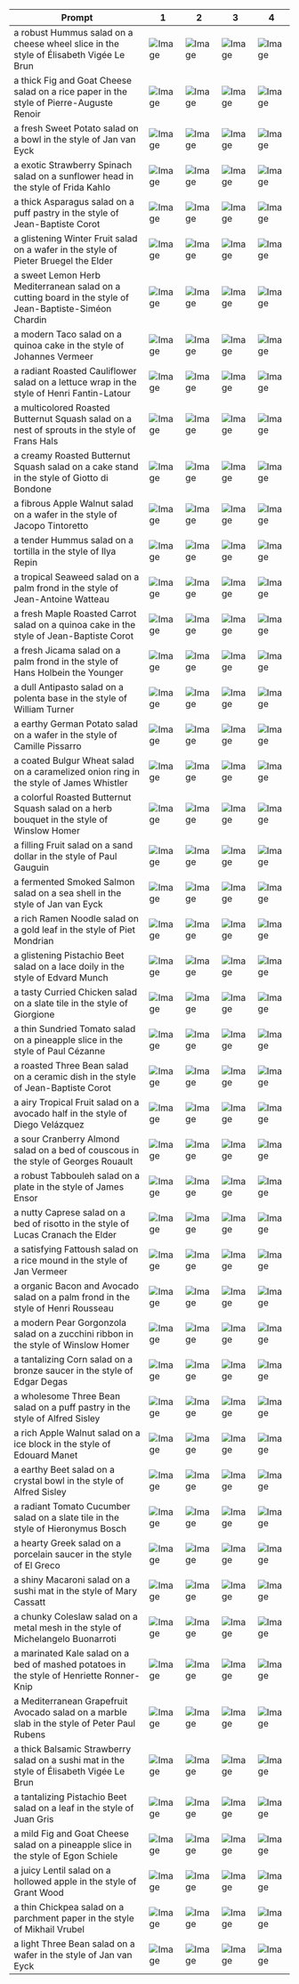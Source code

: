 | Prompt | 1 | 2 | 3 | 4 |
|-|-|-|-|-|
| a robust Hummus salad on a cheese wheel slice in the style of Élisabeth Vigée Le Brun | ![Image](https://salad-benchmark-public-assets.s3.us-east-2.amazonaws.com/sdxl/f15e32ec-34d4-413c-9bec-9ea58c6c8110-0.jpg) | ![Image](https://salad-benchmark-public-assets.s3.us-east-2.amazonaws.com/sdxl/f15e32ec-34d4-413c-9bec-9ea58c6c8110-1.jpg) | ![Image](https://salad-benchmark-public-assets.s3.us-east-2.amazonaws.com/sdxl/f15e32ec-34d4-413c-9bec-9ea58c6c8110-2.jpg) | ![Image](https://salad-benchmark-public-assets.s3.us-east-2.amazonaws.com/sdxl/f15e32ec-34d4-413c-9bec-9ea58c6c8110-3.jpg) |
| a thick Fig and Goat Cheese salad on a rice paper in the style of Pierre-Auguste Renoir | ![Image](https://salad-benchmark-public-assets.s3.us-east-2.amazonaws.com/sdxl/0f2d7e6b-def0-4168-b42c-d72f2a9c814f-0.jpg) | ![Image](https://salad-benchmark-public-assets.s3.us-east-2.amazonaws.com/sdxl/0f2d7e6b-def0-4168-b42c-d72f2a9c814f-1.jpg) | ![Image](https://salad-benchmark-public-assets.s3.us-east-2.amazonaws.com/sdxl/0f2d7e6b-def0-4168-b42c-d72f2a9c814f-2.jpg) | ![Image](https://salad-benchmark-public-assets.s3.us-east-2.amazonaws.com/sdxl/0f2d7e6b-def0-4168-b42c-d72f2a9c814f-3.jpg) |
| a fresh Sweet Potato salad on a bowl in the style of Jan van Eyck | ![Image](https://salad-benchmark-public-assets.s3.us-east-2.amazonaws.com/sdxl/19d3eafa-99b6-4b1e-9d04-1ae14ba06c5a-0.jpg) | ![Image](https://salad-benchmark-public-assets.s3.us-east-2.amazonaws.com/sdxl/19d3eafa-99b6-4b1e-9d04-1ae14ba06c5a-1.jpg) | ![Image](https://salad-benchmark-public-assets.s3.us-east-2.amazonaws.com/sdxl/19d3eafa-99b6-4b1e-9d04-1ae14ba06c5a-2.jpg) | ![Image](https://salad-benchmark-public-assets.s3.us-east-2.amazonaws.com/sdxl/19d3eafa-99b6-4b1e-9d04-1ae14ba06c5a-3.jpg) |
| a exotic Strawberry Spinach salad on a sunflower head in the style of Frida Kahlo | ![Image](https://salad-benchmark-public-assets.s3.us-east-2.amazonaws.com/sdxl/9782719d-7d43-4eb4-b0b2-608e0eb98a2f-0.jpg) | ![Image](https://salad-benchmark-public-assets.s3.us-east-2.amazonaws.com/sdxl/9782719d-7d43-4eb4-b0b2-608e0eb98a2f-1.jpg) | ![Image](https://salad-benchmark-public-assets.s3.us-east-2.amazonaws.com/sdxl/9782719d-7d43-4eb4-b0b2-608e0eb98a2f-2.jpg) | ![Image](https://salad-benchmark-public-assets.s3.us-east-2.amazonaws.com/sdxl/9782719d-7d43-4eb4-b0b2-608e0eb98a2f-3.jpg) |
| a thick Asparagus salad on a puff pastry in the style of Jean-Baptiste Corot | ![Image](https://salad-benchmark-public-assets.s3.us-east-2.amazonaws.com/sdxl/7e9db5fd-3691-406f-9ee3-300056f3dad6-0.jpg) | ![Image](https://salad-benchmark-public-assets.s3.us-east-2.amazonaws.com/sdxl/7e9db5fd-3691-406f-9ee3-300056f3dad6-1.jpg) | ![Image](https://salad-benchmark-public-assets.s3.us-east-2.amazonaws.com/sdxl/7e9db5fd-3691-406f-9ee3-300056f3dad6-2.jpg) | ![Image](https://salad-benchmark-public-assets.s3.us-east-2.amazonaws.com/sdxl/7e9db5fd-3691-406f-9ee3-300056f3dad6-3.jpg) |
| a glistening Winter Fruit salad on a wafer in the style of Pieter Bruegel the Elder | ![Image](https://salad-benchmark-public-assets.s3.us-east-2.amazonaws.com/sdxl/ed1bf68b-5806-4d4b-a1f7-3a7333612b71-0.jpg) | ![Image](https://salad-benchmark-public-assets.s3.us-east-2.amazonaws.com/sdxl/ed1bf68b-5806-4d4b-a1f7-3a7333612b71-1.jpg) | ![Image](https://salad-benchmark-public-assets.s3.us-east-2.amazonaws.com/sdxl/ed1bf68b-5806-4d4b-a1f7-3a7333612b71-2.jpg) | ![Image](https://salad-benchmark-public-assets.s3.us-east-2.amazonaws.com/sdxl/ed1bf68b-5806-4d4b-a1f7-3a7333612b71-3.jpg) |
| a sweet Lemon Herb Mediterranean salad on a cutting board in the style of Jean-Baptiste-Siméon Chardin | ![Image](https://salad-benchmark-public-assets.s3.us-east-2.amazonaws.com/sdxl/6d934ca9-d322-456c-b8d3-5d0daaf8f796-0.jpg) | ![Image](https://salad-benchmark-public-assets.s3.us-east-2.amazonaws.com/sdxl/6d934ca9-d322-456c-b8d3-5d0daaf8f796-1.jpg) | ![Image](https://salad-benchmark-public-assets.s3.us-east-2.amazonaws.com/sdxl/6d934ca9-d322-456c-b8d3-5d0daaf8f796-2.jpg) | ![Image](https://salad-benchmark-public-assets.s3.us-east-2.amazonaws.com/sdxl/6d934ca9-d322-456c-b8d3-5d0daaf8f796-3.jpg) |
| a modern Taco salad on a quinoa cake in the style of Johannes Vermeer | ![Image](https://salad-benchmark-public-assets.s3.us-east-2.amazonaws.com/sdxl/37ee0d15-8d41-414c-972e-3eea9160a43d-0.jpg) | ![Image](https://salad-benchmark-public-assets.s3.us-east-2.amazonaws.com/sdxl/37ee0d15-8d41-414c-972e-3eea9160a43d-1.jpg) | ![Image](https://salad-benchmark-public-assets.s3.us-east-2.amazonaws.com/sdxl/37ee0d15-8d41-414c-972e-3eea9160a43d-2.jpg) | ![Image](https://salad-benchmark-public-assets.s3.us-east-2.amazonaws.com/sdxl/37ee0d15-8d41-414c-972e-3eea9160a43d-3.jpg) |
| a radiant Roasted Cauliflower salad on a lettuce wrap in the style of Henri Fantin-Latour | ![Image](https://salad-benchmark-public-assets.s3.us-east-2.amazonaws.com/sdxl/017e2616-49f0-4c33-90f0-fa22edcd9dc9-0.jpg) | ![Image](https://salad-benchmark-public-assets.s3.us-east-2.amazonaws.com/sdxl/017e2616-49f0-4c33-90f0-fa22edcd9dc9-1.jpg) | ![Image](https://salad-benchmark-public-assets.s3.us-east-2.amazonaws.com/sdxl/017e2616-49f0-4c33-90f0-fa22edcd9dc9-2.jpg) | ![Image](https://salad-benchmark-public-assets.s3.us-east-2.amazonaws.com/sdxl/017e2616-49f0-4c33-90f0-fa22edcd9dc9-3.jpg) |
| a multicolored Roasted Butternut Squash salad on a nest of sprouts in the style of Frans Hals | ![Image](https://salad-benchmark-public-assets.s3.us-east-2.amazonaws.com/sdxl/bdd66d20-17ea-42a6-94d4-fbf33870b6e3-0.jpg) | ![Image](https://salad-benchmark-public-assets.s3.us-east-2.amazonaws.com/sdxl/bdd66d20-17ea-42a6-94d4-fbf33870b6e3-1.jpg) | ![Image](https://salad-benchmark-public-assets.s3.us-east-2.amazonaws.com/sdxl/bdd66d20-17ea-42a6-94d4-fbf33870b6e3-2.jpg) | ![Image](https://salad-benchmark-public-assets.s3.us-east-2.amazonaws.com/sdxl/bdd66d20-17ea-42a6-94d4-fbf33870b6e3-3.jpg) |
| a creamy Roasted Butternut Squash salad on a cake stand in the style of Giotto di Bondone | ![Image](https://salad-benchmark-public-assets.s3.us-east-2.amazonaws.com/sdxl/b0bea28f-5294-4092-8021-3476ba4d98c3-0.jpg) | ![Image](https://salad-benchmark-public-assets.s3.us-east-2.amazonaws.com/sdxl/b0bea28f-5294-4092-8021-3476ba4d98c3-1.jpg) | ![Image](https://salad-benchmark-public-assets.s3.us-east-2.amazonaws.com/sdxl/b0bea28f-5294-4092-8021-3476ba4d98c3-2.jpg) | ![Image](https://salad-benchmark-public-assets.s3.us-east-2.amazonaws.com/sdxl/b0bea28f-5294-4092-8021-3476ba4d98c3-3.jpg) |
| a fibrous Apple Walnut salad on a wafer in the style of Jacopo Tintoretto | ![Image](https://salad-benchmark-public-assets.s3.us-east-2.amazonaws.com/sdxl/3663d035-e3c3-496a-987b-e9f5836d526b-0.jpg) | ![Image](https://salad-benchmark-public-assets.s3.us-east-2.amazonaws.com/sdxl/3663d035-e3c3-496a-987b-e9f5836d526b-1.jpg) | ![Image](https://salad-benchmark-public-assets.s3.us-east-2.amazonaws.com/sdxl/3663d035-e3c3-496a-987b-e9f5836d526b-2.jpg) | ![Image](https://salad-benchmark-public-assets.s3.us-east-2.amazonaws.com/sdxl/3663d035-e3c3-496a-987b-e9f5836d526b-3.jpg) |
| a tender Hummus salad on a tortilla in the style of Ilya Repin | ![Image](https://salad-benchmark-public-assets.s3.us-east-2.amazonaws.com/sdxl/ba2bc73a-3595-4e2a-954c-d35259827c6a-0.jpg) | ![Image](https://salad-benchmark-public-assets.s3.us-east-2.amazonaws.com/sdxl/ba2bc73a-3595-4e2a-954c-d35259827c6a-1.jpg) | ![Image](https://salad-benchmark-public-assets.s3.us-east-2.amazonaws.com/sdxl/ba2bc73a-3595-4e2a-954c-d35259827c6a-2.jpg) | ![Image](https://salad-benchmark-public-assets.s3.us-east-2.amazonaws.com/sdxl/ba2bc73a-3595-4e2a-954c-d35259827c6a-3.jpg) |
| a tropical Seaweed salad on a palm frond in the style of Jean-Antoine Watteau | ![Image](https://salad-benchmark-public-assets.s3.us-east-2.amazonaws.com/sdxl/6eabc7e6-4928-4acc-abdc-1e9abc3cb2af-0.jpg) | ![Image](https://salad-benchmark-public-assets.s3.us-east-2.amazonaws.com/sdxl/6eabc7e6-4928-4acc-abdc-1e9abc3cb2af-1.jpg) | ![Image](https://salad-benchmark-public-assets.s3.us-east-2.amazonaws.com/sdxl/6eabc7e6-4928-4acc-abdc-1e9abc3cb2af-2.jpg) | ![Image](https://salad-benchmark-public-assets.s3.us-east-2.amazonaws.com/sdxl/6eabc7e6-4928-4acc-abdc-1e9abc3cb2af-3.jpg) |
| a fresh Maple Roasted Carrot salad on a quinoa cake in the style of Jean-Baptiste Corot | ![Image](https://salad-benchmark-public-assets.s3.us-east-2.amazonaws.com/sdxl/fa6cad5c-4a19-4fb4-a152-67d5dc11a4d8-0.jpg) | ![Image](https://salad-benchmark-public-assets.s3.us-east-2.amazonaws.com/sdxl/fa6cad5c-4a19-4fb4-a152-67d5dc11a4d8-1.jpg) | ![Image](https://salad-benchmark-public-assets.s3.us-east-2.amazonaws.com/sdxl/fa6cad5c-4a19-4fb4-a152-67d5dc11a4d8-2.jpg) | ![Image](https://salad-benchmark-public-assets.s3.us-east-2.amazonaws.com/sdxl/fa6cad5c-4a19-4fb4-a152-67d5dc11a4d8-3.jpg) |
| a fresh Jicama salad on a palm frond in the style of Hans Holbein the Younger | ![Image](https://salad-benchmark-public-assets.s3.us-east-2.amazonaws.com/sdxl/f8b44033-bf1e-466d-8be8-bb65939d2fa6-0.jpg) | ![Image](https://salad-benchmark-public-assets.s3.us-east-2.amazonaws.com/sdxl/f8b44033-bf1e-466d-8be8-bb65939d2fa6-1.jpg) | ![Image](https://salad-benchmark-public-assets.s3.us-east-2.amazonaws.com/sdxl/f8b44033-bf1e-466d-8be8-bb65939d2fa6-2.jpg) | ![Image](https://salad-benchmark-public-assets.s3.us-east-2.amazonaws.com/sdxl/f8b44033-bf1e-466d-8be8-bb65939d2fa6-3.jpg) |
| a dull Antipasto salad on a polenta base in the style of William Turner | ![Image](https://salad-benchmark-public-assets.s3.us-east-2.amazonaws.com/sdxl/251e54fc-1ae8-4cb3-988c-28e434ad65af-0.jpg) | ![Image](https://salad-benchmark-public-assets.s3.us-east-2.amazonaws.com/sdxl/251e54fc-1ae8-4cb3-988c-28e434ad65af-1.jpg) | ![Image](https://salad-benchmark-public-assets.s3.us-east-2.amazonaws.com/sdxl/251e54fc-1ae8-4cb3-988c-28e434ad65af-2.jpg) | ![Image](https://salad-benchmark-public-assets.s3.us-east-2.amazonaws.com/sdxl/251e54fc-1ae8-4cb3-988c-28e434ad65af-3.jpg) |
| a earthy German Potato salad on a wafer in the style of Camille Pissarro | ![Image](https://salad-benchmark-public-assets.s3.us-east-2.amazonaws.com/sdxl/7aee3bd4-1e47-4767-9c02-b21253eca485-0.jpg) | ![Image](https://salad-benchmark-public-assets.s3.us-east-2.amazonaws.com/sdxl/7aee3bd4-1e47-4767-9c02-b21253eca485-1.jpg) | ![Image](https://salad-benchmark-public-assets.s3.us-east-2.amazonaws.com/sdxl/7aee3bd4-1e47-4767-9c02-b21253eca485-2.jpg) | ![Image](https://salad-benchmark-public-assets.s3.us-east-2.amazonaws.com/sdxl/7aee3bd4-1e47-4767-9c02-b21253eca485-3.jpg) |
| a coated Bulgur Wheat salad on a caramelized onion ring in the style of James Whistler | ![Image](https://salad-benchmark-public-assets.s3.us-east-2.amazonaws.com/sdxl/6a4522fa-15f9-478a-849c-2c2f71b350c3-0.jpg) | ![Image](https://salad-benchmark-public-assets.s3.us-east-2.amazonaws.com/sdxl/6a4522fa-15f9-478a-849c-2c2f71b350c3-1.jpg) | ![Image](https://salad-benchmark-public-assets.s3.us-east-2.amazonaws.com/sdxl/6a4522fa-15f9-478a-849c-2c2f71b350c3-2.jpg) | ![Image](https://salad-benchmark-public-assets.s3.us-east-2.amazonaws.com/sdxl/6a4522fa-15f9-478a-849c-2c2f71b350c3-3.jpg) |
| a colorful Roasted Butternut Squash salad on a herb bouquet in the style of Winslow Homer | ![Image](https://salad-benchmark-public-assets.s3.us-east-2.amazonaws.com/sdxl/80720437-5bda-4c62-89ea-edb1fd35aee8-0.jpg) | ![Image](https://salad-benchmark-public-assets.s3.us-east-2.amazonaws.com/sdxl/80720437-5bda-4c62-89ea-edb1fd35aee8-1.jpg) | ![Image](https://salad-benchmark-public-assets.s3.us-east-2.amazonaws.com/sdxl/80720437-5bda-4c62-89ea-edb1fd35aee8-2.jpg) | ![Image](https://salad-benchmark-public-assets.s3.us-east-2.amazonaws.com/sdxl/80720437-5bda-4c62-89ea-edb1fd35aee8-3.jpg) |
| a filling Fruit salad on a sand dollar in the style of Paul Gauguin | ![Image](https://salad-benchmark-public-assets.s3.us-east-2.amazonaws.com/sdxl/a232fd90-3616-4341-894a-0504c6d9bb08-0.jpg) | ![Image](https://salad-benchmark-public-assets.s3.us-east-2.amazonaws.com/sdxl/a232fd90-3616-4341-894a-0504c6d9bb08-1.jpg) | ![Image](https://salad-benchmark-public-assets.s3.us-east-2.amazonaws.com/sdxl/a232fd90-3616-4341-894a-0504c6d9bb08-2.jpg) | ![Image](https://salad-benchmark-public-assets.s3.us-east-2.amazonaws.com/sdxl/a232fd90-3616-4341-894a-0504c6d9bb08-3.jpg) |
| a fermented Smoked Salmon salad on a sea shell in the style of Jan van Eyck | ![Image](https://salad-benchmark-public-assets.s3.us-east-2.amazonaws.com/sdxl/9eed1f7f-730f-4a34-a3d4-5e8807984428-0.jpg) | ![Image](https://salad-benchmark-public-assets.s3.us-east-2.amazonaws.com/sdxl/9eed1f7f-730f-4a34-a3d4-5e8807984428-1.jpg) | ![Image](https://salad-benchmark-public-assets.s3.us-east-2.amazonaws.com/sdxl/9eed1f7f-730f-4a34-a3d4-5e8807984428-2.jpg) | ![Image](https://salad-benchmark-public-assets.s3.us-east-2.amazonaws.com/sdxl/9eed1f7f-730f-4a34-a3d4-5e8807984428-3.jpg) |
| a rich Ramen Noodle salad on a gold leaf in the style of Piet Mondrian | ![Image](https://salad-benchmark-public-assets.s3.us-east-2.amazonaws.com/sdxl/d7f730af-90d1-437c-810c-300c794b68da-0.jpg) | ![Image](https://salad-benchmark-public-assets.s3.us-east-2.amazonaws.com/sdxl/d7f730af-90d1-437c-810c-300c794b68da-1.jpg) | ![Image](https://salad-benchmark-public-assets.s3.us-east-2.amazonaws.com/sdxl/d7f730af-90d1-437c-810c-300c794b68da-2.jpg) | ![Image](https://salad-benchmark-public-assets.s3.us-east-2.amazonaws.com/sdxl/d7f730af-90d1-437c-810c-300c794b68da-3.jpg) |
| a glistening Pistachio Beet salad on a lace doily in the style of Edvard Munch | ![Image](https://salad-benchmark-public-assets.s3.us-east-2.amazonaws.com/sdxl/3da892c6-b20d-4859-b950-3a2770a9d263-0.jpg) | ![Image](https://salad-benchmark-public-assets.s3.us-east-2.amazonaws.com/sdxl/3da892c6-b20d-4859-b950-3a2770a9d263-1.jpg) | ![Image](https://salad-benchmark-public-assets.s3.us-east-2.amazonaws.com/sdxl/3da892c6-b20d-4859-b950-3a2770a9d263-2.jpg) | ![Image](https://salad-benchmark-public-assets.s3.us-east-2.amazonaws.com/sdxl/3da892c6-b20d-4859-b950-3a2770a9d263-3.jpg) |
| a tasty Curried Chicken salad on a slate tile in the style of Giorgione | ![Image](https://salad-benchmark-public-assets.s3.us-east-2.amazonaws.com/sdxl/5b65434c-2430-411a-a002-34d525fec560-0.jpg) | ![Image](https://salad-benchmark-public-assets.s3.us-east-2.amazonaws.com/sdxl/5b65434c-2430-411a-a002-34d525fec560-1.jpg) | ![Image](https://salad-benchmark-public-assets.s3.us-east-2.amazonaws.com/sdxl/5b65434c-2430-411a-a002-34d525fec560-2.jpg) | ![Image](https://salad-benchmark-public-assets.s3.us-east-2.amazonaws.com/sdxl/5b65434c-2430-411a-a002-34d525fec560-3.jpg) |
| a thin Sundried Tomato salad on a pineapple slice in the style of Paul Cézanne | ![Image](https://salad-benchmark-public-assets.s3.us-east-2.amazonaws.com/sdxl/c8f4aa2f-f390-4593-8ef9-900c53e83eae-0.jpg) | ![Image](https://salad-benchmark-public-assets.s3.us-east-2.amazonaws.com/sdxl/c8f4aa2f-f390-4593-8ef9-900c53e83eae-1.jpg) | ![Image](https://salad-benchmark-public-assets.s3.us-east-2.amazonaws.com/sdxl/c8f4aa2f-f390-4593-8ef9-900c53e83eae-2.jpg) | ![Image](https://salad-benchmark-public-assets.s3.us-east-2.amazonaws.com/sdxl/c8f4aa2f-f390-4593-8ef9-900c53e83eae-3.jpg) |
| a roasted Three Bean salad on a ceramic dish in the style of Jean-Baptiste Corot | ![Image](https://salad-benchmark-public-assets.s3.us-east-2.amazonaws.com/sdxl/dfb7cea8-dd41-42ff-92a3-366e6a60fda2-0.jpg) | ![Image](https://salad-benchmark-public-assets.s3.us-east-2.amazonaws.com/sdxl/dfb7cea8-dd41-42ff-92a3-366e6a60fda2-1.jpg) | ![Image](https://salad-benchmark-public-assets.s3.us-east-2.amazonaws.com/sdxl/dfb7cea8-dd41-42ff-92a3-366e6a60fda2-2.jpg) | ![Image](https://salad-benchmark-public-assets.s3.us-east-2.amazonaws.com/sdxl/dfb7cea8-dd41-42ff-92a3-366e6a60fda2-3.jpg) |
| a airy Tropical Fruit salad on a avocado half in the style of Diego Velázquez | ![Image](https://salad-benchmark-public-assets.s3.us-east-2.amazonaws.com/sdxl/00d0f9a9-5ec5-4b2d-8246-fe0de7d3f6b5-0.jpg) | ![Image](https://salad-benchmark-public-assets.s3.us-east-2.amazonaws.com/sdxl/00d0f9a9-5ec5-4b2d-8246-fe0de7d3f6b5-1.jpg) | ![Image](https://salad-benchmark-public-assets.s3.us-east-2.amazonaws.com/sdxl/00d0f9a9-5ec5-4b2d-8246-fe0de7d3f6b5-2.jpg) | ![Image](https://salad-benchmark-public-assets.s3.us-east-2.amazonaws.com/sdxl/00d0f9a9-5ec5-4b2d-8246-fe0de7d3f6b5-3.jpg) |
| a sour Cranberry Almond salad on a bed of couscous in the style of Georges Rouault | ![Image](https://salad-benchmark-public-assets.s3.us-east-2.amazonaws.com/sdxl/12c44cdc-575e-4760-9c88-752add975092-0.jpg) | ![Image](https://salad-benchmark-public-assets.s3.us-east-2.amazonaws.com/sdxl/12c44cdc-575e-4760-9c88-752add975092-1.jpg) | ![Image](https://salad-benchmark-public-assets.s3.us-east-2.amazonaws.com/sdxl/12c44cdc-575e-4760-9c88-752add975092-2.jpg) | ![Image](https://salad-benchmark-public-assets.s3.us-east-2.amazonaws.com/sdxl/12c44cdc-575e-4760-9c88-752add975092-3.jpg) |
| a robust Tabbouleh salad on a plate in the style of James Ensor | ![Image](https://salad-benchmark-public-assets.s3.us-east-2.amazonaws.com/sdxl/96d0d8a0-6bde-41b2-aee5-ab5b8d812c23-0.jpg) | ![Image](https://salad-benchmark-public-assets.s3.us-east-2.amazonaws.com/sdxl/96d0d8a0-6bde-41b2-aee5-ab5b8d812c23-1.jpg) | ![Image](https://salad-benchmark-public-assets.s3.us-east-2.amazonaws.com/sdxl/96d0d8a0-6bde-41b2-aee5-ab5b8d812c23-2.jpg) | ![Image](https://salad-benchmark-public-assets.s3.us-east-2.amazonaws.com/sdxl/96d0d8a0-6bde-41b2-aee5-ab5b8d812c23-3.jpg) |
| a nutty Caprese salad on a bed of risotto in the style of Lucas Cranach the Elder | ![Image](https://salad-benchmark-public-assets.s3.us-east-2.amazonaws.com/sdxl/24885c8d-fc23-4739-b4c5-36e68227448a-0.jpg) | ![Image](https://salad-benchmark-public-assets.s3.us-east-2.amazonaws.com/sdxl/24885c8d-fc23-4739-b4c5-36e68227448a-1.jpg) | ![Image](https://salad-benchmark-public-assets.s3.us-east-2.amazonaws.com/sdxl/24885c8d-fc23-4739-b4c5-36e68227448a-2.jpg) | ![Image](https://salad-benchmark-public-assets.s3.us-east-2.amazonaws.com/sdxl/24885c8d-fc23-4739-b4c5-36e68227448a-3.jpg) |
| a satisfying Fattoush salad on a rice mound in the style of Jan Vermeer | ![Image](https://salad-benchmark-public-assets.s3.us-east-2.amazonaws.com/sdxl/431084b0-ebc6-452f-abd0-ff5a4e3ffb5e-0.jpg) | ![Image](https://salad-benchmark-public-assets.s3.us-east-2.amazonaws.com/sdxl/431084b0-ebc6-452f-abd0-ff5a4e3ffb5e-1.jpg) | ![Image](https://salad-benchmark-public-assets.s3.us-east-2.amazonaws.com/sdxl/431084b0-ebc6-452f-abd0-ff5a4e3ffb5e-2.jpg) | ![Image](https://salad-benchmark-public-assets.s3.us-east-2.amazonaws.com/sdxl/431084b0-ebc6-452f-abd0-ff5a4e3ffb5e-3.jpg) |
| a organic Bacon and Avocado salad on a palm frond in the style of Henri Rousseau | ![Image](https://salad-benchmark-public-assets.s3.us-east-2.amazonaws.com/sdxl/3da14a47-d23b-431a-a3b3-493a3c7e9b2d-0.jpg) | ![Image](https://salad-benchmark-public-assets.s3.us-east-2.amazonaws.com/sdxl/3da14a47-d23b-431a-a3b3-493a3c7e9b2d-1.jpg) | ![Image](https://salad-benchmark-public-assets.s3.us-east-2.amazonaws.com/sdxl/3da14a47-d23b-431a-a3b3-493a3c7e9b2d-2.jpg) | ![Image](https://salad-benchmark-public-assets.s3.us-east-2.amazonaws.com/sdxl/3da14a47-d23b-431a-a3b3-493a3c7e9b2d-3.jpg) |
| a modern Pear Gorgonzola salad on a zucchini ribbon in the style of Winslow Homer | ![Image](https://salad-benchmark-public-assets.s3.us-east-2.amazonaws.com/sdxl/df1cddad-ca05-4c1f-98b0-5e18fe46761c-0.jpg) | ![Image](https://salad-benchmark-public-assets.s3.us-east-2.amazonaws.com/sdxl/df1cddad-ca05-4c1f-98b0-5e18fe46761c-1.jpg) | ![Image](https://salad-benchmark-public-assets.s3.us-east-2.amazonaws.com/sdxl/df1cddad-ca05-4c1f-98b0-5e18fe46761c-2.jpg) | ![Image](https://salad-benchmark-public-assets.s3.us-east-2.amazonaws.com/sdxl/df1cddad-ca05-4c1f-98b0-5e18fe46761c-3.jpg) |
| a tantalizing Corn salad on a bronze saucer in the style of Edgar Degas | ![Image](https://salad-benchmark-public-assets.s3.us-east-2.amazonaws.com/sdxl/455bf5f6-517a-455b-b819-7b3edd275779-0.jpg) | ![Image](https://salad-benchmark-public-assets.s3.us-east-2.amazonaws.com/sdxl/455bf5f6-517a-455b-b819-7b3edd275779-1.jpg) | ![Image](https://salad-benchmark-public-assets.s3.us-east-2.amazonaws.com/sdxl/455bf5f6-517a-455b-b819-7b3edd275779-2.jpg) | ![Image](https://salad-benchmark-public-assets.s3.us-east-2.amazonaws.com/sdxl/455bf5f6-517a-455b-b819-7b3edd275779-3.jpg) |
| a wholesome Three Bean salad on a puff pastry in the style of Alfred Sisley | ![Image](https://salad-benchmark-public-assets.s3.us-east-2.amazonaws.com/sdxl/bf524c21-c1c6-47a4-8c10-e65e7c0d912f-0.jpg) | ![Image](https://salad-benchmark-public-assets.s3.us-east-2.amazonaws.com/sdxl/bf524c21-c1c6-47a4-8c10-e65e7c0d912f-1.jpg) | ![Image](https://salad-benchmark-public-assets.s3.us-east-2.amazonaws.com/sdxl/bf524c21-c1c6-47a4-8c10-e65e7c0d912f-2.jpg) | ![Image](https://salad-benchmark-public-assets.s3.us-east-2.amazonaws.com/sdxl/bf524c21-c1c6-47a4-8c10-e65e7c0d912f-3.jpg) |
| a rich Apple Walnut salad on a ice block in the style of Edouard Manet | ![Image](https://salad-benchmark-public-assets.s3.us-east-2.amazonaws.com/sdxl/94bf2e01-cb5a-439f-8ad2-b9f48546457a-0.jpg) | ![Image](https://salad-benchmark-public-assets.s3.us-east-2.amazonaws.com/sdxl/94bf2e01-cb5a-439f-8ad2-b9f48546457a-1.jpg) | ![Image](https://salad-benchmark-public-assets.s3.us-east-2.amazonaws.com/sdxl/94bf2e01-cb5a-439f-8ad2-b9f48546457a-2.jpg) | ![Image](https://salad-benchmark-public-assets.s3.us-east-2.amazonaws.com/sdxl/94bf2e01-cb5a-439f-8ad2-b9f48546457a-3.jpg) |
| a earthy Beet salad on a crystal bowl in the style of Alfred Sisley | ![Image](https://salad-benchmark-public-assets.s3.us-east-2.amazonaws.com/sdxl/a6309876-d983-4eeb-b688-4026e2db369f-0.jpg) | ![Image](https://salad-benchmark-public-assets.s3.us-east-2.amazonaws.com/sdxl/a6309876-d983-4eeb-b688-4026e2db369f-1.jpg) | ![Image](https://salad-benchmark-public-assets.s3.us-east-2.amazonaws.com/sdxl/a6309876-d983-4eeb-b688-4026e2db369f-2.jpg) | ![Image](https://salad-benchmark-public-assets.s3.us-east-2.amazonaws.com/sdxl/a6309876-d983-4eeb-b688-4026e2db369f-3.jpg) |
| a radiant Tomato Cucumber salad on a slate tile in the style of Hieronymus Bosch | ![Image](https://salad-benchmark-public-assets.s3.us-east-2.amazonaws.com/sdxl/5cc1ba40-d40a-457f-b4f6-8aad640b1ed3-0.jpg) | ![Image](https://salad-benchmark-public-assets.s3.us-east-2.amazonaws.com/sdxl/5cc1ba40-d40a-457f-b4f6-8aad640b1ed3-1.jpg) | ![Image](https://salad-benchmark-public-assets.s3.us-east-2.amazonaws.com/sdxl/5cc1ba40-d40a-457f-b4f6-8aad640b1ed3-2.jpg) | ![Image](https://salad-benchmark-public-assets.s3.us-east-2.amazonaws.com/sdxl/5cc1ba40-d40a-457f-b4f6-8aad640b1ed3-3.jpg) |
| a hearty Greek salad on a porcelain saucer in the style of El Greco | ![Image](https://salad-benchmark-public-assets.s3.us-east-2.amazonaws.com/sdxl/9c544759-4ea2-431a-a76f-707e1b89932d-0.jpg) | ![Image](https://salad-benchmark-public-assets.s3.us-east-2.amazonaws.com/sdxl/9c544759-4ea2-431a-a76f-707e1b89932d-1.jpg) | ![Image](https://salad-benchmark-public-assets.s3.us-east-2.amazonaws.com/sdxl/9c544759-4ea2-431a-a76f-707e1b89932d-2.jpg) | ![Image](https://salad-benchmark-public-assets.s3.us-east-2.amazonaws.com/sdxl/9c544759-4ea2-431a-a76f-707e1b89932d-3.jpg) |
| a shiny Macaroni salad on a sushi mat in the style of Mary Cassatt | ![Image](https://salad-benchmark-public-assets.s3.us-east-2.amazonaws.com/sdxl/561c231a-35e2-4b13-9c59-7c22c119ef3f-0.jpg) | ![Image](https://salad-benchmark-public-assets.s3.us-east-2.amazonaws.com/sdxl/561c231a-35e2-4b13-9c59-7c22c119ef3f-1.jpg) | ![Image](https://salad-benchmark-public-assets.s3.us-east-2.amazonaws.com/sdxl/561c231a-35e2-4b13-9c59-7c22c119ef3f-2.jpg) | ![Image](https://salad-benchmark-public-assets.s3.us-east-2.amazonaws.com/sdxl/561c231a-35e2-4b13-9c59-7c22c119ef3f-3.jpg) |
| a chunky Coleslaw salad on a metal mesh in the style of Michelangelo Buonarroti | ![Image](https://salad-benchmark-public-assets.s3.us-east-2.amazonaws.com/sdxl/53af2877-6696-428d-8f8f-509c4cc05dd8-0.jpg) | ![Image](https://salad-benchmark-public-assets.s3.us-east-2.amazonaws.com/sdxl/53af2877-6696-428d-8f8f-509c4cc05dd8-1.jpg) | ![Image](https://salad-benchmark-public-assets.s3.us-east-2.amazonaws.com/sdxl/53af2877-6696-428d-8f8f-509c4cc05dd8-2.jpg) | ![Image](https://salad-benchmark-public-assets.s3.us-east-2.amazonaws.com/sdxl/53af2877-6696-428d-8f8f-509c4cc05dd8-3.jpg) |
| a marinated Kale salad on a bed of mashed potatoes in the style of Henriette Ronner-Knip | ![Image](https://salad-benchmark-public-assets.s3.us-east-2.amazonaws.com/sdxl/a0d813bc-f894-4131-b9c7-53346ba86386-0.jpg) | ![Image](https://salad-benchmark-public-assets.s3.us-east-2.amazonaws.com/sdxl/a0d813bc-f894-4131-b9c7-53346ba86386-1.jpg) | ![Image](https://salad-benchmark-public-assets.s3.us-east-2.amazonaws.com/sdxl/a0d813bc-f894-4131-b9c7-53346ba86386-2.jpg) | ![Image](https://salad-benchmark-public-assets.s3.us-east-2.amazonaws.com/sdxl/a0d813bc-f894-4131-b9c7-53346ba86386-3.jpg) |
| a Mediterranean Grapefruit Avocado salad on a marble slab in the style of Peter Paul Rubens | ![Image](https://salad-benchmark-public-assets.s3.us-east-2.amazonaws.com/sdxl/2e917d51-ee48-42a3-a0c5-21d9dd8b7a7b-0.jpg) | ![Image](https://salad-benchmark-public-assets.s3.us-east-2.amazonaws.com/sdxl/2e917d51-ee48-42a3-a0c5-21d9dd8b7a7b-1.jpg) | ![Image](https://salad-benchmark-public-assets.s3.us-east-2.amazonaws.com/sdxl/2e917d51-ee48-42a3-a0c5-21d9dd8b7a7b-2.jpg) | ![Image](https://salad-benchmark-public-assets.s3.us-east-2.amazonaws.com/sdxl/2e917d51-ee48-42a3-a0c5-21d9dd8b7a7b-3.jpg) |
| a thick Balsamic Strawberry salad on a sushi mat in the style of Élisabeth Vigée Le Brun | ![Image](https://salad-benchmark-public-assets.s3.us-east-2.amazonaws.com/sdxl/48c615ff-f101-49bd-9e6e-1494eb4078b0-0.jpg) | ![Image](https://salad-benchmark-public-assets.s3.us-east-2.amazonaws.com/sdxl/48c615ff-f101-49bd-9e6e-1494eb4078b0-1.jpg) | ![Image](https://salad-benchmark-public-assets.s3.us-east-2.amazonaws.com/sdxl/48c615ff-f101-49bd-9e6e-1494eb4078b0-2.jpg) | ![Image](https://salad-benchmark-public-assets.s3.us-east-2.amazonaws.com/sdxl/48c615ff-f101-49bd-9e6e-1494eb4078b0-3.jpg) |
| a tantalizing Pistachio Beet salad on a leaf in the style of Juan Gris | ![Image](https://salad-benchmark-public-assets.s3.us-east-2.amazonaws.com/sdxl/167075b7-65c4-4983-ba76-7c1eb5ddad45-0.jpg) | ![Image](https://salad-benchmark-public-assets.s3.us-east-2.amazonaws.com/sdxl/167075b7-65c4-4983-ba76-7c1eb5ddad45-1.jpg) | ![Image](https://salad-benchmark-public-assets.s3.us-east-2.amazonaws.com/sdxl/167075b7-65c4-4983-ba76-7c1eb5ddad45-2.jpg) | ![Image](https://salad-benchmark-public-assets.s3.us-east-2.amazonaws.com/sdxl/167075b7-65c4-4983-ba76-7c1eb5ddad45-3.jpg) |
| a mild Fig and Goat Cheese salad on a pineapple slice in the style of Egon Schiele | ![Image](https://salad-benchmark-public-assets.s3.us-east-2.amazonaws.com/sdxl/f0721319-854e-433a-80cd-5f914591956f-0.jpg) | ![Image](https://salad-benchmark-public-assets.s3.us-east-2.amazonaws.com/sdxl/f0721319-854e-433a-80cd-5f914591956f-1.jpg) | ![Image](https://salad-benchmark-public-assets.s3.us-east-2.amazonaws.com/sdxl/f0721319-854e-433a-80cd-5f914591956f-2.jpg) | ![Image](https://salad-benchmark-public-assets.s3.us-east-2.amazonaws.com/sdxl/f0721319-854e-433a-80cd-5f914591956f-3.jpg) |
| a juicy Lentil salad on a hollowed apple in the style of Grant Wood | ![Image](https://salad-benchmark-public-assets.s3.us-east-2.amazonaws.com/sdxl/6b9f9092-76e8-4d8f-90ab-00a6c592ce7f-0.jpg) | ![Image](https://salad-benchmark-public-assets.s3.us-east-2.amazonaws.com/sdxl/6b9f9092-76e8-4d8f-90ab-00a6c592ce7f-1.jpg) | ![Image](https://salad-benchmark-public-assets.s3.us-east-2.amazonaws.com/sdxl/6b9f9092-76e8-4d8f-90ab-00a6c592ce7f-2.jpg) | ![Image](https://salad-benchmark-public-assets.s3.us-east-2.amazonaws.com/sdxl/6b9f9092-76e8-4d8f-90ab-00a6c592ce7f-3.jpg) |
| a thin Chickpea salad on a parchment paper in the style of Mikhail Vrubel | ![Image](https://salad-benchmark-public-assets.s3.us-east-2.amazonaws.com/sdxl/312c6e80-e7b6-4113-aca4-b48d0a72379f-0.jpg) | ![Image](https://salad-benchmark-public-assets.s3.us-east-2.amazonaws.com/sdxl/312c6e80-e7b6-4113-aca4-b48d0a72379f-1.jpg) | ![Image](https://salad-benchmark-public-assets.s3.us-east-2.amazonaws.com/sdxl/312c6e80-e7b6-4113-aca4-b48d0a72379f-2.jpg) | ![Image](https://salad-benchmark-public-assets.s3.us-east-2.amazonaws.com/sdxl/312c6e80-e7b6-4113-aca4-b48d0a72379f-3.jpg) |
| a light Three Bean salad on a wafer in the style of Jan van Eyck | ![Image](https://salad-benchmark-public-assets.s3.us-east-2.amazonaws.com/sdxl/2f05f170-cc2e-4ce5-9e93-0b0e49187587-0.jpg) | ![Image](https://salad-benchmark-public-assets.s3.us-east-2.amazonaws.com/sdxl/2f05f170-cc2e-4ce5-9e93-0b0e49187587-1.jpg) | ![Image](https://salad-benchmark-public-assets.s3.us-east-2.amazonaws.com/sdxl/2f05f170-cc2e-4ce5-9e93-0b0e49187587-2.jpg) | ![Image](https://salad-benchmark-public-assets.s3.us-east-2.amazonaws.com/sdxl/2f05f170-cc2e-4ce5-9e93-0b0e49187587-3.jpg) |
